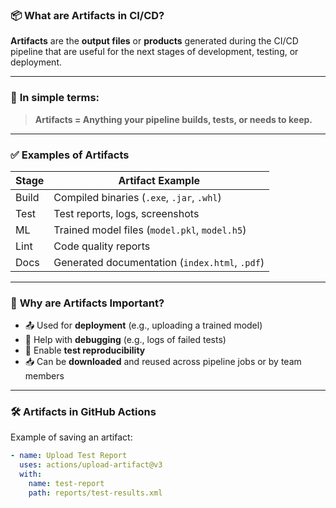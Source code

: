 ### 📦 What are **Artifacts** in CI/CD?

**Artifacts** are the **output files** or **products** generated during the CI/CD pipeline that are useful for the next stages of development, testing, or deployment.

---

### 🧩 **In simple terms:**

> **Artifacts = Anything your pipeline builds, tests, or needs to keep.**

---

### ✅ **Examples of Artifacts**

| Stage | Artifact Example                               |
| ----- | ---------------------------------------------- |
| Build | Compiled binaries (`.exe`, `.jar`, `.whl`)     |
| Test  | Test reports, logs, screenshots                |
| ML    | Trained model files (`model.pkl`, `model.h5`)  |
| Lint  | Code quality reports                           |
| Docs  | Generated documentation (`index.html`, `.pdf`) |

---

### 🧰 **Why are Artifacts Important?**

* 📤 Used for **deployment** (e.g., uploading a trained model)
* 🔁 Help with **debugging** (e.g., logs of failed tests)
* 🧪 Enable **test reproducibility**
* 📥 Can be **downloaded** and reused across pipeline jobs or by team members

---

### 🛠️ **Artifacts in GitHub Actions**

Example of saving an artifact:

```yaml
- name: Upload Test Report
  uses: actions/upload-artifact@v3
  with:
    name: test-report
    path: reports/test-results.xml
```
